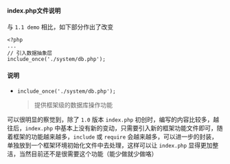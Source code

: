 #### index.php文件说明

与 `1.1 demo` 相比，如下部分作出了改变

    <?php
    ...
    // 引入数据抽象层
    include_once('./system/db.php');

#### 说明

- `include_once('./system/db.php');`
    >提供框架级的数据库操作功能

可以很明显的察觉到，除了 `1.0` 版本 `index.php` 初创时，编写的内容比较多，越往后，`index.php` 中基本上没有新的变动，只需要引入新的框架功能文件即可，随着框架的功能越来越多，`include` 或 `require` 会越来越多，可以进一步的封装，单独放到一个框架环境初始化文件中去处理，这样可以让 `index.php` 显得更加整洁，当然目前还不是很需要这个功能（能少做就少做咯）